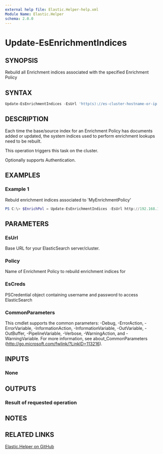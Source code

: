 ```yaml
---
external help file: Elastic.Helper-help.xml
Module Name: Elastic.Helper
schema: 2.0.0
---
```


# Update-EsEnrichmentIndices

## SYNOPSIS

Rebuild all Enrichment indices associated with the specified Enrichment Policy

## SYNTAX

```powershell
Update-EsEnrichmentIndices -EsUrl 'http(s)://es-cluster-hostname-or-ip:9200' -Policy 'PolicyName' [-EsCred PSCredentialObject]
```

## DESCRIPTION

Each time the base/source index for an Enrichment Policy has documents added or updated, the system indices used to perform enrichment lookups need to be rebuilt.

This operation triggers this task on the cluster.

Optionally supports Authentication.

## EXAMPLES

### Example 1

Rebuld enrichment indices associated to 'MyEnrichmentPolicy'

```powershell
PS C:\> $EnrichPol = Update-EsEnrichmentIndices -EsUrl http://192.168.1.10:9200 -Policy 'MyEnrichmentPolicy'
```

## PARAMETERS

### EsUrl

Base URL for your ElasticSearch server/cluster.

### Policy

Name of Enrichment Policy to rebuild enrichment indices for

### EsCreds

PSCredential object containing username and password to access ElasticSearch

### CommonParameters

This cmdlet supports the common parameters: -Debug, -ErrorAction, -ErrorVariable, -InformationAction, -InformationVariable, -OutVariable, -OutBuffer, -PipelineVariable, -Verbose, -WarningAction, and -WarningVariable. For more information, see about_CommonParameters (<http://go.microsoft.com/fwlink/?LinkID=113216>).

## INPUTS

### None

## OUTPUTS

### Result of requested operation

## NOTES

## RELATED LINKS

[Elastic.Helper on GitHub](https://github.com/IPSecMSSP/Elastic.Helper)
